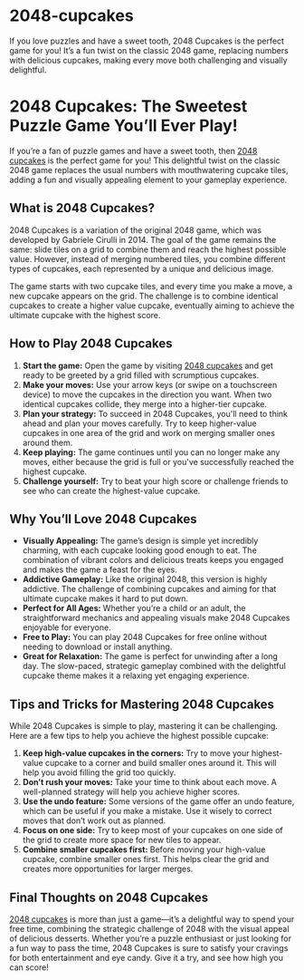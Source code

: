 # 2048-cupcakes
If you love puzzles and have a sweet tooth, 2048 Cupcakes is the perfect game for you! It’s a fun twist on the classic 2048 game, replacing numbers with delicious cupcakes, making every move both challenging and visually delightful.


<h1>2048 Cupcakes: The Sweetest Puzzle Game You’ll Ever Play!</h1>

<p>If you’re a fan of puzzle games and have a sweet tooth, then <a href="https://2048cupcakes.co.uk/">2048 cupcakes</a> is the perfect game for you! This delightful twist on the classic 2048 game replaces the usual numbers with mouthwatering cupcake tiles, adding a fun and visually appealing element to your gameplay experience.</p>

<h2>What is 2048 Cupcakes?</h2>

<p>2048 Cupcakes is a variation of the original 2048 game, which was developed by Gabriele Cirulli in 2014. The goal of the game remains the same: slide tiles on a grid to combine them and reach the highest possible value. However, instead of merging numbered tiles, you combine different types of cupcakes, each represented by a unique and delicious image.</p>

<p>The game starts with two cupcake tiles, and every time you make a move, a new cupcake appears on the grid. The challenge is to combine identical cupcakes to create a higher value cupcake, eventually aiming to achieve the ultimate cupcake with the highest score.</p>

<h2>How to Play 2048 Cupcakes</h2>

<ol>
    <li><strong>Start the game:</strong> Open the game by visiting <a href="https://2048cupcakes.co.uk/">2048 cupcakes</a> and get ready to be greeted by a grid filled with scrumptious cupcakes.</li>
    <li><strong>Make your moves:</strong> Use your arrow keys (or swipe on a touchscreen device) to move the cupcakes in the direction you want. When two identical cupcakes collide, they merge into a higher-tier cupcake.</li>
    <li><strong>Plan your strategy:</strong> To succeed in 2048 Cupcakes, you'll need to think ahead and plan your moves carefully. Try to keep higher-value cupcakes in one area of the grid and work on merging smaller ones around them.</li>
    <li><strong>Keep playing:</strong> The game continues until you can no longer make any moves, either because the grid is full or you've successfully reached the highest cupcake.</li>
    <li><strong>Challenge yourself:</strong> Try to beat your high score or challenge friends to see who can create the highest-value cupcake.</li>
</ol>

<h2>Why You’ll Love 2048 Cupcakes</h2>

<ul>
    <li><strong>Visually Appealing:</strong> The game’s design is simple yet incredibly charming, with each cupcake looking good enough to eat. The combination of vibrant colors and delicious treats keeps you engaged and makes the game a feast for the eyes.</li>
    <li><strong>Addictive Gameplay:</strong> Like the original 2048, this version is highly addictive. The challenge of combining cupcakes and aiming for that ultimate cupcake makes it hard to put down.</li>
    <li><strong>Perfect for All Ages:</strong> Whether you’re a child or an adult, the straightforward mechanics and appealing visuals make 2048 Cupcakes enjoyable for everyone.</li>
    <li><strong>Free to Play:</strong> You can play 2048 Cupcakes for free online without needing to download or install anything.</li>
    <li><strong>Great for Relaxation:</strong> The game is perfect for unwinding after a long day. The slow-paced, strategic gameplay combined with the delightful cupcake theme makes it a relaxing yet engaging experience.</li>
</ul>

<h2>Tips and Tricks for Mastering 2048 Cupcakes</h2>

<p>While 2048 Cupcakes is simple to play, mastering it can be challenging. Here are a few tips to help you achieve the highest possible cupcake:</p>

<ol>
    <li><strong>Keep high-value cupcakes in the corners:</strong> Try to move your highest-value cupcake to a corner and build smaller ones around it. This will help you avoid filling the grid too quickly.</li>
    <li><strong>Don’t rush your moves:</strong> Take your time to think about each move. A well-planned strategy will help you achieve higher scores.</li>
    <li><strong>Use the undo feature:</strong> Some versions of the game offer an undo feature, which can be useful if you make a mistake. Use it wisely to correct moves that don’t work out as planned.</li>
    <li><strong>Focus on one side:</strong> Try to keep most of your cupcakes on one side of the grid to create more space for new tiles to appear.</li>
    <li><strong>Combine smaller cupcakes first:</strong> Before moving your high-value cupcake, combine smaller ones first. This helps clear the grid and creates more opportunities for larger merges.</li>
</ol>

<h2>Final Thoughts on 2048 Cupcakes</h2>

<p><a href="https://2048cupcakes.co.uk/">2048 cupcakes</a> is more than just a game—it’s a delightful way to spend your free time, combining the strategic challenge of 2048 with the visual appeal of delicious desserts. Whether you’re a puzzle enthusiast or just looking for a fun way to pass the time, 2048 Cupcakes is sure to satisfy your cravings for both entertainment and eye candy. Give it a try, and see how high you can score!</p>
